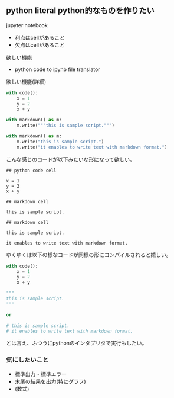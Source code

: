 ## python literal python的なものを作りたい

jupyter notebook

- 利点はcellがあること
- 欠点はcellがあること

欲しい機能

- python code to ipynb file translator

欲しい機能(詳細)

```python
with code():
    x = 1
    y = 2
    x + y

with markdown() as m:
    m.write("""this is sample script.""")

with markdown() as m:
    m.write("this is sample script.")
    m.write("it enables to write text with markdown format.")

```

こんな感じのコードが以下みたいな形になって欲しい。

```
## python code cell

x = 1
y = 2
x + y

## markdown cell

this is sample script.

## markdown cell

this is sample script.

it enables to write text with markdown format.
```

ゆくゆくは以下の様なコードが同様の形にコンパイルされると嬉しい。

```python
with code():
    x = 1
    y = 2
    x + y

"""
this is sample script.
"""

or

# this is sample script.
# it enables to write text with markdown format.
```

とは言え、ふつうにpythonのインタプリタで実行もしたい。

### 気にしたいこと

- 標準出力・標準エラー
- 末尾の結果を出力(特にグラフ)
- (数式)
